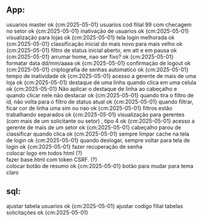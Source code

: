 ## App:
usuarios master ok  {cm:2025-05-01}
usuarios cod filial 99 com checagem no setor ok  {cm:2025-05-01}
inativação de usuarios ok  {cm:2025-05-01}
visualização para lojas ok  {cm:2025-05-01}
tela login melhorada ok  {cm:2025-05-01}
classificação inicial do mais novo para mais velho ok  {cm:2025-05-01}
filtro de status inicial aberto, em att e em pausa ok  {cm:2025-05-01}
arrumar home, nao ser fixo? ok  {cm:2025-05-01}
formatar data dd/mm/aaaa ok  {cm:2025-05-01}
confirmação de logout ok  {cm:2025-05-01}
criptografia de senhas automatico ok  {cm:2025-05-01}
tempo de inatividade ok  {cm:2025-05-01}
acesso a gerente de mais de uma loja ok  {cm:2025-05-01}
destaque de uma linha quando clica em uma celula ok  {cm:2025-05-01}
Não aplicar o destaque de linha ao cabeçalho e quando clicar nele não destacar ok  {cm:2025-05-01}
quando tira o filtro de id, não volta para o filtro de status atual ok  {cm:2025-05-01}
quando filtrar, ficar cor de linha uma sim ou nao ok  {cm:2025-05-01}
filtros estão trabalhando separados ok  {cm:2025-05-01}
visualização para gerentes (com mais de um solicitante ou setor) , tipo 4 ok  {cm:2025-05-01}
acesso a gerente de mais de um setor ok  {cm:2025-05-01}
cabeçalho parou de classificar quando clica ok  {cm:2025-05-01}
sempre limpar cache na tela de login ok  {cm:2025-05-01}
quando deslogar, sempre voltar para tela de login ok  {cm:2025-05-01}
fazer recuperação de senha  
colocar logo em todos html        (?)  
fazer base.html com token CSRF.   (?)  
colocar botão de resumo ok  {cm:2025-05-01}
botão para mudar para tema claro 

## sql:
ajustar tabela usuarios ok  {cm:2025-05-01}
ajustar codigo filial tabelas solicitações ok  {cm:2025-05-01}